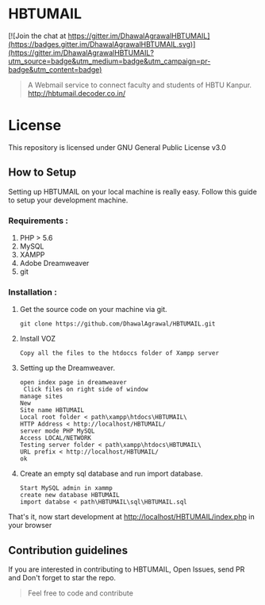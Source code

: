 # HBTUMAIL

[![Join the chat at https://gitter.im/DhawalAgrawalHBTUMAIL](https://badges.gitter.im/DhawalAgrawalHBTUMAIL.svg)](https://gitter.im/DhawalAgrawalHBTUMAIL?utm_source=badge&utm_medium=badge&utm_campaign=pr-badge&utm_content=badge)

> A Webmail service to connect faculty and students of HBTU Kanpur. http://hbtumail.decoder.co.in/

# License
This repository is licensed under GNU General Public License v3.0

## How to Setup

Setting up HBTUMAIL on your local machine is really easy.
Follow this guide to setup your development machine.

### Requirements :

1. PHP > 5.6
2. MySQL
3. XAMPP
4. Adobe Dreamweaver
5. git


### Installation :

1. Get the source code on your machine via git.

	```shell
    git clone https://github.com/DhawalAgrawal/HBTUMAIL.git
    ```

2. Install VOZ

	```
	Copy all the files to the htdoccs folder of Xampp server
	```

3. Setting up the Dreamweaver.

	```
	open index page in dreamweaver
	 Click files on right side of window
   manage sites
   New
   Site name HBTUMAIL
   Local root folder < path\xampp\htdocs\HBTUMAIL\
   HTTP Address < http://localhost/HBTUMAIL/
   server mode PHP MySQL
   Access LOCAL/NETWORK
   Testing server folder < path\xampp\htdocs\HBTUMAIL\
   URL prefix < http://localhost/HBTUMAIL/
   ok
	```


4. Create an empty sql database and run import database.

	```
	Start MySQL admin in xammp
	create new database HBTUMAIL
	import databse < path\HBTUMAIL\sql\HBTUMAIL.sql
	```

That's it, now start development at [http://localhost/HBTUMAIL/index.php](http://localhost/HBTUMAIL/index.php) in your browser

## Contribution guidelines

If you are interested in contributing to HBTUMAIL, Open Issues, send PR and Don't forget to star the repo.
> Feel free to code and contribute
